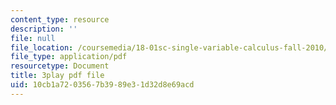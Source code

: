 ```yaml
---
content_type: resource
description: ''
file: null
file_location: /coursemedia/18-01sc-single-variable-calculus-fall-2010/10cb1a7203567b3989e31d32d8e69acd_1RLctDS2hUQ.pdf
file_type: application/pdf
resourcetype: Document
title: 3play pdf file
uid: 10cb1a72-0356-7b39-89e3-1d32d8e69acd
---
```

